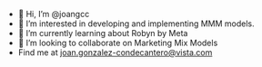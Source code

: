 - 👋 Hi, I’m @joangcc
- 👀 I’m interested in developing and implementing MMM models.
- 🌱 I’m currently learning about Robyn by Meta
- 💞️ I’m looking to collaborate on Marketing Mix Models
- Find me at joan.gonzalez-condecantero@vista.com

<!---
joangcc/joangcc is a ✨ special ✨ repository because its `README.md` (this file) appears on your GitHub profile.
You can click the Preview link to take a look at your changes.
--->
